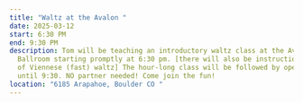 ```yaml
---
title: "Waltz at the Avalon "
date: 2025-03-12
start: 6:30 PM
end: 9:30 PM
description: Tom will be teaching an introductory waltz class at the Avalon
  Ballroom starting promptly at 6:30 pm. [there will also be instruction by Jen
  of Viennese (fast) waltz] The hour-long class will be followed by open dancing
  until 9:30. NO partner needed! Come join the fun!
location: "6185 Arapahoe, Boulder CO "
---
```

